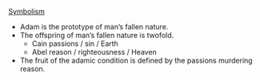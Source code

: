 [Symbolism](Symbolism.md)

- Adam is the prototype of man’s fallen nature.
- The offspring of man’s fallen nature is twofold.
    - Cain passions / sin / Earth
    - Abel reason / righteousness / Heaven
- The fruit of the adamic condition is defined by the passions murdering reason.
